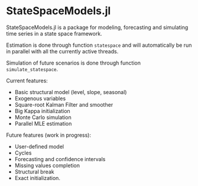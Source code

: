 # StateSpaceModels.jl

StateSpaceModels.jl is a package for modeling, forecasting and simulating time series in a state space framework.

Estimation is done through function `statespace` and will automatically be run in parallel with all the currently active threads.

Simulation of future scenarios is done through function `simulate_statespace`.


Current features:
* Basic structural model (level, slope, seasonal)
* Exogenous variables
* Square-root Kalman Filter and smoother
* Big Kappa initialization
* Monte Carlo simulation
* Parallel MLE estimation

Future features (work in progress):
* User-defined model
* Cycles
* Forecasting and confidence intervals
* Missing values completion
* Structural break
* Exact initialization.
